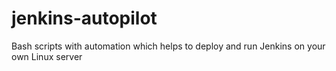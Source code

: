 # jenkins-autopilot
Bash scripts with automation which helps to deploy and run Jenkins on your own Linux server
